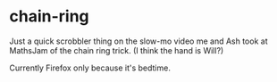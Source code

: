 # chain-ring

Just a quick scrobbler thing on the slow-mo video me and Ash took at MathsJam of the chain ring trick. (I think the hand is Will?)

Currently Firefox only because it's bedtime.
